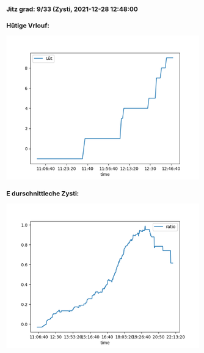 ### Jitz grad: 9/33 (Zysti, 2021-12-28 12:48:00

### Hütige Vrlouf:
![Graph](Today.png)

### E durschnittleche Zysti:
![Graph](Zysti.png)